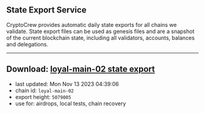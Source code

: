 ## State Export Service
CryptoCrew provides automatic daily state exports for all chains we validate. State export files can be used as genesis files and are a snapshot of the current blockchain state, including all validators, accounts, balances and delegations.

---
**Download: [loyal-main-02 state export](https://dl.ccvalidators.com/SERVICE/loyal/loyal-main-02_export_5079005.json)**
---

- last updated: Mon Nov 13 2023 04:39:06
- chain id: `loyal-main-02`
- export height: `5079005`
- use for: airdrops, local tests, chain recovery
